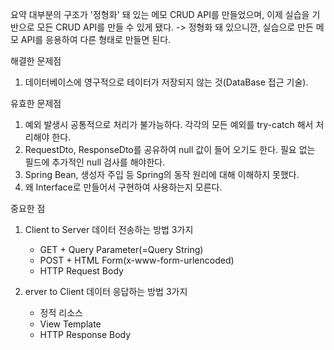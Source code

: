 요약
  대부분의 구조가 '정형화' 돼 있는 메모 CRUD API를 만들었으며, 이제 실습을 기반으로 모든 CRUD API를 만들 수 있게 됐다. 
    -> 정형화 돼 있으니깐, 실습으로 만든 메모 API를 응용하여 다른 형태로 만들면 된다.

해결한 문제점
  1. 데이터베이스에 영구적으로 테이터가 저장되지 않는 것(DataBase 접근 기술).

유효한 문제점
  1. 예외 발생시 공통적으로 처리가 불가능하다.
       각각의 모든 예외를 try-catch 해서 처리해야 한다.
  2. RequestDto, ResponseDto를 공유하여 null 값이 들어 오기도 한다.
       필요 없는 필드에 추가적인 null 검사를 해야한다.
  3. Spring Bean, 생성자 주입 등 Spring의 동작 원리에 대해 이해하지 못했다.
  4. 왜 Interface로 만들어서 구현하여 사용하는지 모른다.

중요한 점
 1. Client to Server 데이터 전송하는 방법 3가지
    - GET + Query Parameter(=Query String)
    - POST + HTML Form(x-www-form-urlencoded)
    - HTTP Request Body

 2. erver to Client 데이터 응답하는 방법 3가지
    - 정적 리소스
    - View Template
    - HTTP Response Body
